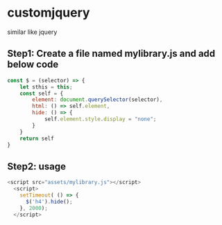 # customjquery
similar like jquery

## Step1: Create a file named mylibrary.js and add below code
```javascript
const $ = (selector) => {
    let sthis = this;
    const self = {
        element: document.querySelector(selector),
        html: () => self.element,
        hide: () => {
            self.element.style.display = "none";
        }
    }
    return self
}
```

## Step2: usage
```javascript
<script src="assets/mylibrary.js"></script>
  <script>
    setTimeout( () => {
      $('h4').hide();
    }, 2000);
  </script>
```

